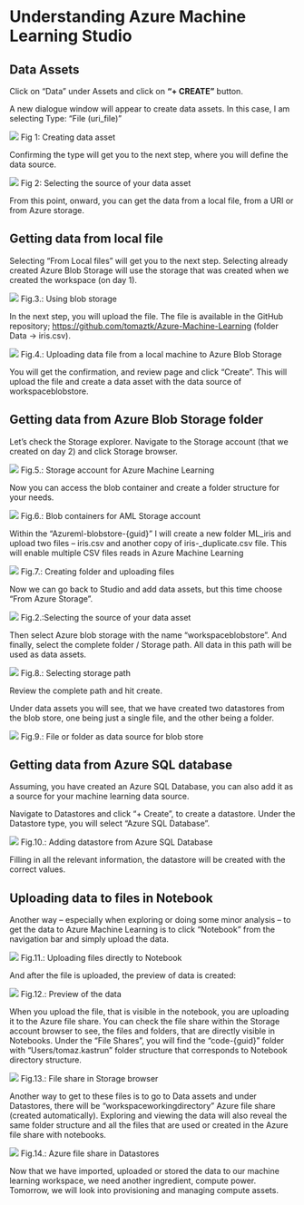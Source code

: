 # Understanding Azure Machine Learning Studio

## Data Assets

Click on “Data” under Assets and click on **“+ CREATE”** button.

A new dialogue window will appear to create data assets. In this case, I am selecting Type: “File (uri_file)”

![](imgs/img04_01.png)
Fig 1: Creating data asset


Confirming the type will get you to the next step, where you will define the data source.

![](imgs/img04_02.png)
Fig 2: Selecting the source of your data asset

From this point, onward, you can get the data from a local file, from a URI or from Azure storage.

## Getting data from local file

Selecting “From Local files” will get you to the next step. Selecting already created Azure Blob Storage will use the storage that was created when we created the workspace (on day 1).

![](imgs/img04_03.png)
Fig.3.: Using blob storage

In the next step, you will upload the file. The file is available in the GitHub repository;  https://github.com/tomaztk/Azure-Machine-Learning (folder Data -> iris.csv).


![](imgs/img04_04.png)
Fig.4.: Uploading data file from a local machine to Azure Blob Storage


You will get the confirmation, and review page and click “Create”. This will upload the file and create a data asset with the data source of workspaceblobstore.

## Getting data from Azure Blob Storage folder

Let’s check the Storage explorer. Navigate to the Storage account (that we created on day 2) and click Storage browser.

![](imgs/img04_05.png)
Fig.5.: Storage account for Azure Machine Learning

Now you can access the blob container and create a folder structure for your needs.

![](imgs/img04_06.png)
Fig.6.: Blob containers for AML Storage account

Within the “Azureml-blobstore-{guid}” I will create a new folder ML_iris and upload two files – iris.csv and another copy of iris-_duplicate.csv file. This will enable multiple CSV files reads in Azure Machine Learning

![](imgs/img04_07.png)
Fig.7.: Creating folder and uploading files

Now we can go back to Studio and add data assets, but this time choose “From Azure Storage”.

![](imgs/img04_02.png)
Fig.2.:Selecting the source of your data asset


Then select Azure blob storage with the name “workspaceblobstore”. And finally, select the complete folder / Storage path. All data in this path will be used as data assets.

![](imgs/img04_08.png)
Fig.8.: Selecting storage path

Review the complete path and hit create.

Under data assets you will see, that we have created two datastores from the blob store, one being just a single file, and the other being a folder.


![](imgs/img04_09.png)
Fig.9.: File or folder as data source for blob store


## Getting data from Azure SQL database

Assuming, you have created an Azure SQL Database, you can also add it as a source for your machine learning data source.

Navigate to Datastores and click “+ Create”, to create a datastore. Under the Datastore type, you will select “Azure SQL Database”.

![](imgs/img04_10.png)
Fig.10.: Adding datastore from Azure SQL Database

Filling in all the relevant information, the datastore will be created with the correct values.

## Uploading data to files in Notebook

Another way – especially when exploring or doing some minor analysis – to get the data to Azure Machine Learning is to click “Notebook” from the navigation bar and simply upload the data.

![](imgs/img04_11.png)
Fig.11.: Uploading files directly to Notebook

And after the file is uploaded, the preview of data is created:


![](imgs/img04_12.png)
Fig.12.: Preview of the data

When you upload the file, that is visible in the notebook, you are uploading it to the Azure file share. You can check the file share within the Storage account browser to see, the files and folders, that are directly visible in Notebooks. Under the “File Shares”, you will find the “code-{guid}” folder with “Users/tomaz.kastrun” folder structure that corresponds to Notebook directory structure.

![](imgs/img04_13.png)
Fig.13.: File share in Storage browser

Another way to get to these files is to go to Data assets and under Datastores, there will be “workspaceworkingdirectory” Azure file share (created automatically). Exploring and viewing the data will also reveal the same folder structure and all the files that are used or created in the Azure file share with notebooks.

![](imgs/img04_14.png)
Fig.14.: Azure file share in Datastores

Now that we have imported, uploaded or stored the data to our machine learning workspace, we need another ingredient, compute power. Tomorrow, we will look into provisioning and managing compute assets.